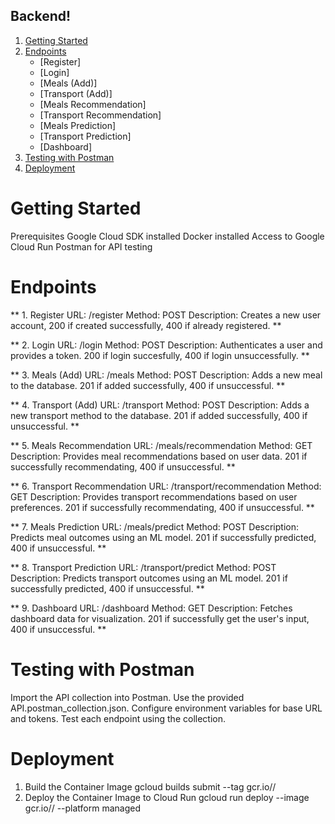 ## Backend!
1. [Getting Started](#getting-started)
2. [Endpoints](#endpoints)
   - [Register]
   - [Login]
   - [Meals (Add)]
   - [Transport (Add)]
   - [Meals Recommendation]
   - [Transport Recommendation]
   - [Meals Prediction]
   - [Transport Prediction]
   - [Dashboard]
3. [Testing with Postman](#testing-with-postman)
4. [Deployment](#deployment)

# Getting Started
Prerequisites
Google Cloud SDK installed
Docker installed
Access to Google Cloud Run
Postman for API testing

# Endpoints
** 1. Register
URL: /register
Method: POST
Description: Creates a new user account, 200 if created successfully, 400 if already registered. **

** 2. Login
URL: /login
Method: POST
Description: Authenticates a user and provides a token. 200 if login succesfully, 400 if login unsuccessfully. **

** 3. Meals (Add)
URL: /meals
Method: POST
Description: Adds a new meal to the database. 201 if added successfully, 400 if unsuccessful. **

** 4. Transport (Add)
URL: /transport
Method: POST
Description: Adds a new transport method to the database. 201 if added successfully, 400 if unsuccessful. **

** 5. Meals Recommendation
URL: /meals/recommendation
Method: GET
Description: Provides meal recommendations based on user data. 201 if successfully recommendating, 400 if unsuccessful. **

** 6. Transport Recommendation
URL: /transport/recommendation
Method: GET
Description: Provides transport recommendations based on user preferences. 201 if successfully recommendating, 400 if unsuccessful. **

** 7. Meals Prediction
URL: /meals/predict
Method: POST
Description: Predicts meal outcomes using an ML model. 201 if successfully predicted, 400 if unsuccessful. **

** 8. Transport Prediction
URL: /transport/predict
Method: POST
Description: Predicts transport outcomes using an ML model. 201 if successfully predicted, 400 if unsuccessful. **

** 9. Dashboard
URL: /dashboard
Method: GET
Description: Fetches dashboard data for visualization. 201 if successfully get the user's input, 400 if unsuccessful. **

# Testing with Postman
Import the API collection into Postman. Use the provided API.postman_collection.json.
Configure environment variables for base URL and tokens.
Test each endpoint using the collection.

# Deployment
1. Build the Container Image
  gcloud builds submit --tag gcr.io/<PROJECT-ID>/<SERVICE-NAME>
2. Deploy the Container Image to Cloud Run
  gcloud run deploy <SERVICE-NAME> --image gcr.io/<PROJECT-ID>/<SERVICE-NAME> --platform managed
